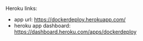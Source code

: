Heroku links:

- app url: https://dockerdeploy.herokuapp.com/
- heroku app dashboard: https://dashboard.heroku.com/apps/dockerdeploy


